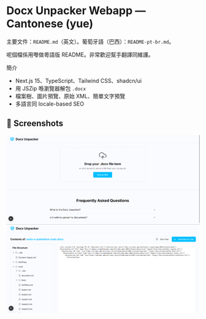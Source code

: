 # Docx Unpacker Webapp — Cantonese (yue)

主要文件：`README.md`（英文）。葡萄牙語（巴西）：`README-pt-br.md`。

呢個檔係用嚟做粵語版 README。非常歡迎幫手翻譯同維護。

簡介
- Next.js 15、TypeScript、Tailwind CSS、shadcn/ui
- 用 JSZip 喺瀏覽器解包 `.docx`
- 檔案樹、圖片預覽、原始 XML、簡單文字預覽
- 多語言同 locale-based SEO
## 📸 Screenshots

![Screenshot 1](docs/screen-shot-1.png)
![Screenshot 2](docs/screen-shot-2.png)
